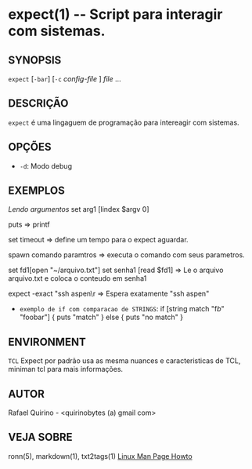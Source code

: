 expect(1) -- Script para interagir com sistemas.
===============================================


SYNOPSIS
--------

`expect` [`-bar`] [`-c` *config-file* ] *file* ...

DESCRIÇÃO
---------

`expect` é uma lingaguem de programação para intereagir com sistemas.

OPÇÕES
------

* `-d`:
  Modo debug

EXEMPLOS
--------

*Lendo argumentos*
set arg1 [lindex $argv 0]


puts => printf

set timeout => define um tempo para o expect aguardar.

spawn comando paramtros => executa o comando com seus parametros.

set fd1[open "~/arquivo.txt"]
set senha1 [read $fd1]				=> Le o arquivo arquivo.txt e coloca o conteudo em senha1

expect -exact "ssh aspen\r   => Espera exatamente "ssh aspen"

* `exemplo de if com comparacao de STRINGS`:
if [string match "f*b*" "foobar"] {
    puts "match"
} else {
    puts "no match"
}



ENVIRONMENT
-----------

`TCL`
	Expect por padrão usa as mesma nuances e caracteristicas de TCL, miniman tcl para mais informações.

AUTOR
-----

Rafael Quirino - <quirinobytes (a) gmail com>

VEJA SOBRE
----------

ronn(5), markdown(1), txt2tags(1) [Linux Man Page Howto](
http://www.schweikhardt.net/man_page_howto.html)

